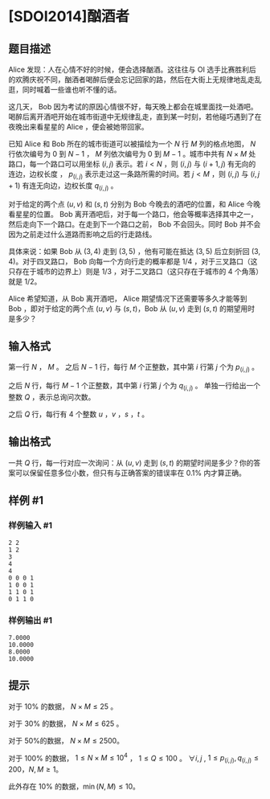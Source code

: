 # [SDOI2014]酗酒者

## 题目描述

$\text{Alice}$ 发现：人在心情不好的时候，便会选择酗酒。这往往与 $\text{OI}$ 选手比赛胜利后的欢腾庆祝不同，酗酒者喝醉后便会忘记回家的路，然后在大街上无规律地乱走乱逛，同时喊着一些谁也听不懂的话。

这几天， $\text{Bob}$  因为考试的原因心情很不好，每天晚上都会在城里面找一处酒吧。喝醉后离开酒吧开始在城市街道中无规律乱走，直到某一时刻，若他碰巧遇到了在夜晚出来看星星的 $\text{Alice}$ ，便会被她带回家。

已知 $\text{Alice}$ 和 $\text{Bob}$  所在的城市街道可以被描绘为一个 $N$ 行 $M$ 列的格点地图， $N$ 行依次编号为 $0$ 到 $N-1$ ， $M$ 列依次编号为 $0$ 到 $M-1$ 。城市中共有 $N \times M$ 处路口，每一个路口可以用坐标 $(i,j)$ 表示。若 $i<N$ ，则 $(i,j)$ 与 $(i+1,j)$ 有无向的连边，边权长度 ， $p_{(i,j)}$ 表示走过这一条路所需的时间。若 $j<M$ ，则 $(i,j)$ 与 $(i,j+1)$ 有连无向边，边权长度 $q_{(i,j)}$ 。

对于给定的两个点 $(u,v)$ 和 $(s,t)$ 分别为 $\text{Bob}$ 今晚去的酒吧的位置，和 $\text{Alice}$ 今晚看星星的位置。 $\text{Bob}$ 离开酒吧后，对于每一个路口，他会等概率选择其中之一，然后走向下一个路口。在走到下一个路口之前， $\text{Bob}$ 不会回头。同时 $\text{Bob}$ 并不会因为之前走过什么道路而影响之后的行走路线。

具体来说：如果 $\text{Bob}$ 从 $(3,4)$ 走到 $(3,5)$ ，他有可能在抵达 $(3,5)$ 后立刻折回 $(3,4)$。对于四叉路口， $\text{Bob}$ 向每一个方向行走的概率都是 $1/4$ ，对于三叉路口（这只存在于城市的边界上）则是 $1/3$ ，对于二叉路口（这只存在于城市的 $4$ 个角落）就是 $1/2$。

$\text{Alice}$ 希望知道，从 $\text{Bob}$ 离开酒吧， $\text{Alice}$ 期望情况下还需要等多久才能等到 $\text{Bob}$ ，即对于给定的两个点 $(u,v)$ 与 $(s,t)$，$\text{Bob}$ 从 $(u,v)$ 走到 $(s,t)$ 的期望用时是多少？


## 输入格式

第一行 $N$ ， $M$ 。 之后 $N-1$ 行，每行 $M$ 个正整数，其中第 $i$ 行第 $j$ 个为 $p_{(i,j)}$ 。 

之后 $N$ 行，每行 $M-1$ 个正整数，其中第 $i$ 行第 $j$ 个为 $q_{(i,j)}$ 。 单独一行给出一个整数 $Q$ ，表示总询问次数。

之后 $Q$ 行，每行有 $4$ 个整数 $u$ ，$v$ ，$s$ ，$t$ 。

## 输出格式

一共 $Q$ 行，每一行对应一次询问：从 $(u,v)$ 走到 $(s,t)$ 的期望时间是多少？你的答案可以保留任意多位小数，但只有与正确答案的错误率在 $0.1\%$ 内才算正确。

## 样例 #1

### 样例输入 #1
```
2 2
1 2
3
4
4
0 0 0 1
1 0 0 1
1 1 0 1
0 1 1 0
```

### 样例输出 #1

```
7.0000
10.0000
8.0000
10.0000
```

## 提示

对于 $10\%$ 的数据， $N \times M \le 25$ 。

对于 $30\%$ 的数据， $N \times M \le 625$ 。

对于 $50\%$的数据， $N \times M \le 2500$。

对于 $100\%$ 的数据， $1\leq N \times M \le 10^4$ ， $1\leq Q\leq 100$ 。 $\forall i,j$ , $1\leq p_{(i,j)},q_{(i,j)} \le 200$，$N,M\geq 1$。

此外存在 $10\%$ 的数据，$\min(N,M) \le 10$。
